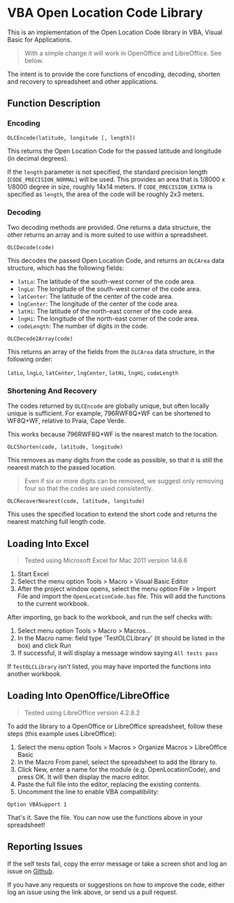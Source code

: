 
# VBA Open Location Code Library

This is an implementation of the Open Location Code library in VBA, Visual Basic
for Applications.

> With a simple change it will work in OpenOffice and LibreOffice. See below.

The intent is to provide the core functions of encoding, decoding, shorten and
recovery to spreadsheet and other applications.

## Function Description

### Encoding

```
OLCEncode(latitude, longitude [, length])
```

This returns the Open Location Code for the passed latitude and longitude (in
decimal degrees).

If the `length` parameter is not specified, the standard
precision length (`CODE_PRECISION_NORMAL`) will be used. This provides an area
that is 1/8000 x 1/8000 degree in size, roughly 14x14 meters. If
`CODE_PRECISION_EXTRA` is specified as `length`, the area of the code will be
roughly 2x3 meters.

### Decoding

Two decoding methods are provided. One returns a data structure, the other
returns an array and is more suited to use within a spreadsheet.

```
OLCDecode(code)
```

This decodes the passed Open Location Code, and returns an `OLCArea` data
structure, which has the following fields:

* `latLo`: The latitude of the south-west corner of the code area.
* `lngLo`: The longitude of the south-west corner of the code area.
* `latCenter`: The latitude of the center of the code area.
* `lngCenter`: The longitude of the center of the code area.
* `latHi`: The latitude of the north-east corner of the code area.
* `lngHi`: The longitude of the north-east corner of the code area.
* `codeLength`: The number of digits in the code.

```
OLCDecode2Array(code)
```

This returns an array of the fields from the `OLCArea` data structure, in the
following order:

`latLo`, `lngLo`, `latCenter`, `lngCenter`, `latHi`, `lngHi`, `codeLength`

### Shortening And Recovery

The codes returned by `OLCEncode` are globally unique, but often locally unique
is sufficient. For example, 796RWF8Q+WF can be shortened to WF8Q+WF, relative
to Praia, Cape Verde.

This works because 796RWF8Q+WF is the nearest match to the location.

```
OLCShorten(code, latitude, longitude)
```

This removes as many digits from the code as possible, so that it is still the
nearest match to the passed location.

> Even if six or more digits can be removed, we suggest only removing four so
that the codes are used consistently.

```
OLCRecoverNearest(code, latitude, longitude)
```

This uses the specified location to extend the short code and returns the
nearest matching full length code.

## Loading Into Excel

> Tested using Microsoft Excel for Mac 2011 version 14.6.6

1. Start Excel
2. Select the menu option Tools > Macro > Visual Basic Editor
3. After the project window opens, select the menu option File > Import File
and import the `OpenLocationCode.bas` file. This will add the functions to the
current workbook.

After importing, go back to the workbook, and run the self checks with:

1. Select menu option Tools > Macro > Macros...
2. In the Macro name: field type 'TestOLCLibrary' (it should be listed in the
box) and click Run
3. If successful, it will display a message window saying `All tests pass`

If `TestOLCLibrary` isn't listed, you may have imported the functions into
another workbook.

## Loading Into OpenOffice/LibreOffice

> Tested using LibreOffice version 4.2.8.2

To add the library to a OpenOffice or LibreOffice spreadsheet, follow these
steps (this example uses LibreOffice):

1. Select the menu option Tools > Macros > Organize Macros > LibreOffice Basic
2. In the Macro From panel, select the spreadsheet to add the library to.
3. Click New, enter a name for the module (e.g. OpenLocationCode), and press
OK. It will then display the macro editor.
4. Paste the full file into the editor, replacing the existing contents.
5. Uncomment the line to enable VBA compatibility:
```
Option VBASupport 1
```
That's it. Save the file. You can now use the functions above in your
spreadsheet!

## Reporting Issues

If the self tests fail, copy the error message or take a
screen shot and log an issue on
[Github](https://github.com/google/open-location-code/issues/new?labels=visualbasic&assignee=drinckes).

If you have any requests or suggestions on how to improve the code, either
log an issue using the link above, or send us a pull request.
